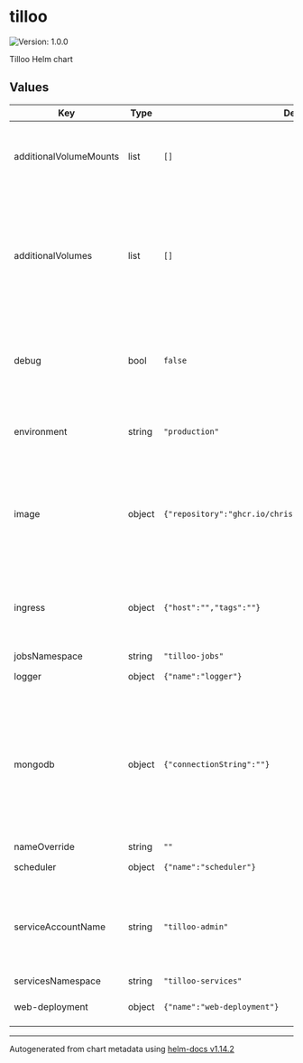 # tilloo

![Version: 1.0.0](https://img.shields.io/badge/Version-1.0.0-informational?style=flat-square)

Tilloo Helm chart

## Values

| Key | Type | Default | Description |
|-----|------|---------|-------------|
| additionalVolumeMounts | list | `[]` | Specify where to mount additional volumes in pods  |
| additionalVolumes | list | `[]` | Extra volumes to mount on Tilloo service pods, can be used to add extra ConfigMaps or secrets to pods |
| debug | bool | `false` | When set to "true", enables debug logging for Tilloo services |
| environment | string | `"production"` | Environment variable used to update the ConfigMap |
| image | object | `{"repository":"ghcr.io/chriskinsman/tilloo","tag":"latest"}` | Used to override the repository the Tilloo image is pulled from for development purposes |
| ingress | object | `{"host":"","tags":""}` | Variables to set the ingress. Currently only supports AWS EKS |
| jobsNamespace | string | `"tilloo-jobs"` |  |
| logger | object | `{"name":"logger"}` | Logger variables |
| mongodb | object | `{"connectionString":""}` | Connection string to connect to a MongoDB instance. Should be pulled from a Kubernetes secret or AWS secret through Terraform  |
| nameOverride | string | `""` |  |
| scheduler | object | `{"name":"scheduler"}` | Scheduler variables |
| serviceAccountName | string | `"tilloo-admin"` | Name of the service account, must be unique within a single cluster |
| servicesNamespace | string | `"tilloo-services"` |  |
| web-deployment | object | `{"name":"web-deployment"}` | Web deployment variables |

----------------------------------------------
Autogenerated from chart metadata using [helm-docs v1.14.2](https://github.com/norwoodj/helm-docs/releases/v1.14.2)
